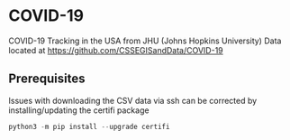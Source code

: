 # COVID-19
COVID-19 Tracking in the USA from JHU (Johns Hopkins University) Data located at https://github.com/CSSEGISandData/COVID-19

## Prerequisites
Issues with downloading the CSV data via ssh can be corrected by installing/updating the certifi package
```python
python3 -m pip install --upgrade certifi
```
